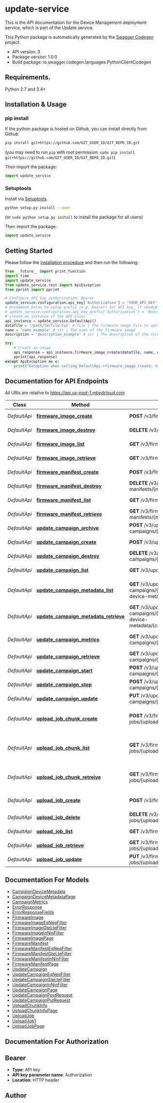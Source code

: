# update-service
This is the API documentation for the Device Management deployment service, which is part of the Update service.

This Python package is automatically generated by the [Swagger Codegen](https://github.com/swagger-api/swagger-codegen) project:

- API version: 3
- Package version: 1.0.0
- Build package: io.swagger.codegen.languages.PythonClientCodegen

## Requirements.

Python 2.7 and 3.4+

## Installation & Usage
### pip install

If the python package is hosted on Github, you can install directly from Github

```sh
pip install git+https://github.com/GIT_USER_ID/GIT_REPO_ID.git
```
(you may need to run `pip` with root permission: `sudo pip install git+https://github.com/GIT_USER_ID/GIT_REPO_ID.git`)

Then import the package:
```python
import update_service 
```

### Setuptools

Install via [Setuptools](http://pypi.python.org/pypi/setuptools).

```sh
python setup.py install --user
```
(or `sudo python setup.py install` to install the package for all users)

Then import the package:
```python
import update_service
```

## Getting Started

Please follow the [installation procedure](#installation--usage) and then run the following:

```python
from __future__ import print_function
import time
import update_service
from update_service.rest import ApiException
from pprint import pprint

# Configure API key authorization: Bearer
update_service.configuration.api_key['Authorization'] = 'YOUR_API_KEY'
# Uncomment below to setup prefix (e.g. Bearer) for API key, if needed
# update_service.configuration.api_key_prefix['Authorization'] = 'Bearer'
# create an instance of the API class
api_instance = update_service.DefaultApi()
datafile = '/path/to/file.txt' # file | The firmware image file to upload
name = 'name_example' # str | The name of the firmware image
description = 'description_example' # str | The description of the firmware image (optional)

try:
    # Create an image
    api_response = api_instance.firmware_image_create(datafile, name, description=description)
    pprint(api_response)
except ApiException as e:
    print("Exception when calling DefaultApi->firmware_image_create: %s\n" % e)

```

## Documentation for API Endpoints

All URIs are relative to *https://api.us-east-1.mbedcloud.com*

Class | Method | HTTP request | Description
------------ | ------------- | ------------- | -------------
*DefaultApi* | [**firmware_image_create**](docs/DefaultApi.md#firmware_image_create) | **POST** /v3/firmware-images/ | Create an image
*DefaultApi* | [**firmware_image_destroy**](docs/DefaultApi.md#firmware_image_destroy) | **DELETE** /v3/firmware-images/{image_id}/ | Delete an image
*DefaultApi* | [**firmware_image_list**](docs/DefaultApi.md#firmware_image_list) | **GET** /v3/firmware-images/ | List all images
*DefaultApi* | [**firmware_image_retrieve**](docs/DefaultApi.md#firmware_image_retrieve) | **GET** /v3/firmware-images/{image_id}/ | Get an image
*DefaultApi* | [**firmware_manifest_create**](docs/DefaultApi.md#firmware_manifest_create) | **POST** /v3/firmware-manifests/ | Create a manifest
*DefaultApi* | [**firmware_manifest_destroy**](docs/DefaultApi.md#firmware_manifest_destroy) | **DELETE** /v3/firmware-manifests/{manifest_id}/ | Delete a manifest
*DefaultApi* | [**firmware_manifest_list**](docs/DefaultApi.md#firmware_manifest_list) | **GET** /v3/firmware-manifests/ | List manifests
*DefaultApi* | [**firmware_manifest_retrieve**](docs/DefaultApi.md#firmware_manifest_retrieve) | **GET** /v3/firmware-manifests/{manifest_id}/ | Get a manifest
*DefaultApi* | [**update_campaign_archive**](docs/DefaultApi.md#update_campaign_archive) | **POST** /v3/update-campaigns/{campaign_id}/archive | Archive a campaign.
*DefaultApi* | [**update_campaign_create**](docs/DefaultApi.md#update_campaign_create) | **POST** /v3/update-campaigns/ | Create a campaign
*DefaultApi* | [**update_campaign_destroy**](docs/DefaultApi.md#update_campaign_destroy) | **DELETE** /v3/update-campaigns/{campaign_id}/ | Delete a campaign
*DefaultApi* | [**update_campaign_list**](docs/DefaultApi.md#update_campaign_list) | **GET** /v3/update-campaigns/ | List all campaigns
*DefaultApi* | [**update_campaign_metadata_list**](docs/DefaultApi.md#update_campaign_metadata_list) | **GET** /v3/update-campaigns/{campaign_id}/campaign-device-metadata/ | List all campaign device metadata
*DefaultApi* | [**update_campaign_metadata_retrieve**](docs/DefaultApi.md#update_campaign_metadata_retrieve) | **GET** /v3/update-campaigns/{campaign_id}/campaign-device-metadata/{campaign_device_metadata_id}/ | Get a campaign device metadata
*DefaultApi* | [**update_campaign_metrics**](docs/DefaultApi.md#update_campaign_metrics) | **GET** /v3/update-campaigns/{campaign_id}/metrics | Get campaign metrics
*DefaultApi* | [**update_campaign_retrieve**](docs/DefaultApi.md#update_campaign_retrieve) | **GET** /v3/update-campaigns/{campaign_id}/ | Get a campaign.
*DefaultApi* | [**update_campaign_start**](docs/DefaultApi.md#update_campaign_start) | **POST** /v3/update-campaigns/{campaign_id}/start | Start a campaign.
*DefaultApi* | [**update_campaign_stop**](docs/DefaultApi.md#update_campaign_stop) | **POST** /v3/update-campaigns/{campaign_id}/stop | Stop a campaign.
*DefaultApi* | [**update_campaign_update**](docs/DefaultApi.md#update_campaign_update) | **PUT** /v3/update-campaigns/{campaign_id}/ | Modify a campaign
*DefaultApi* | [**upload_job_chunk_create**](docs/DefaultApi.md#upload_job_chunk_create) | **POST** /v3/firmware-images/upload-jobs/{upload_job_id}/chunks | Append a chunks to an upload job
*DefaultApi* | [**upload_job_chunk_list**](docs/DefaultApi.md#upload_job_chunk_list) | **GET** /v3/firmware-images/upload-jobs/{upload_job_id}/chunks | List all metadata for uploaded chunks
*DefaultApi* | [**upload_job_chunk_retreive**](docs/DefaultApi.md#upload_job_chunk_retreive) | **GET** /v3/firmware-images/upload-jobs/{upload_job_id}/chunks/{chunk_id} | Get metadata about a chunk
*DefaultApi* | [**upload_job_create**](docs/DefaultApi.md#upload_job_create) | **POST** /v3/firmware-images/upload-jobs | Create a new upload job
*DefaultApi* | [**upload_job_delete**](docs/DefaultApi.md#upload_job_delete) | **DELETE** /v3/firmware-images/upload-jobs/{upload_job_id} | Delete an upload job
*DefaultApi* | [**upload_job_list**](docs/DefaultApi.md#upload_job_list) | **GET** /v3/firmware-images/upload-jobs | Get all upload jobs
*DefaultApi* | [**upload_job_retrieve**](docs/DefaultApi.md#upload_job_retrieve) | **GET** /v3/firmware-images/upload-jobs/{upload_job_id} | Get an upload job
*DefaultApi* | [**upload_job_update**](docs/DefaultApi.md#upload_job_update) | **PUT** /v3/firmware-images/upload-jobs/{upload_job_id} | Update an upload job


## Documentation For Models

 - [CampaignDeviceMetadata](docs/CampaignDeviceMetadata.md)
 - [CampaignDeviceMetadataPage](docs/CampaignDeviceMetadataPage.md)
 - [CampaignMetrics](docs/CampaignMetrics.md)
 - [ErrorResponse](docs/ErrorResponse.md)
 - [ErrorResponseFields](docs/ErrorResponseFields.md)
 - [FirmwareImage](docs/FirmwareImage.md)
 - [FirmwareImageEqNeqFilter](docs/FirmwareImageEqNeqFilter.md)
 - [FirmwareImageGteLteFilter](docs/FirmwareImageGteLteFilter.md)
 - [FirmwareImageInNinFilter](docs/FirmwareImageInNinFilter.md)
 - [FirmwareImagePage](docs/FirmwareImagePage.md)
 - [FirmwareManifest](docs/FirmwareManifest.md)
 - [FirmwareManifestEqNeqFilter](docs/FirmwareManifestEqNeqFilter.md)
 - [FirmwareManifestGteLteFilter](docs/FirmwareManifestGteLteFilter.md)
 - [FirmwareManifestInNinFilter](docs/FirmwareManifestInNinFilter.md)
 - [FirmwareManifestPage](docs/FirmwareManifestPage.md)
 - [UpdateCampaign](docs/UpdateCampaign.md)
 - [UpdateCampaignEqNeqFilter](docs/UpdateCampaignEqNeqFilter.md)
 - [UpdateCampaignGteLteFilter](docs/UpdateCampaignGteLteFilter.md)
 - [UpdateCampaignInNinFilter](docs/UpdateCampaignInNinFilter.md)
 - [UpdateCampaignPage](docs/UpdateCampaignPage.md)
 - [UpdateCampaignPostRequest](docs/UpdateCampaignPostRequest.md)
 - [UpdateCampaignPutRequest](docs/UpdateCampaignPutRequest.md)
 - [UploadChunkInfo](docs/UploadChunkInfo.md)
 - [UploadChunkInfoPage](docs/UploadChunkInfoPage.md)
 - [UploadJob](docs/UploadJob.md)
 - [UploadJob1](docs/UploadJob1.md)
 - [UploadJobPage](docs/UploadJobPage.md)


## Documentation For Authorization


## Bearer

- **Type**: API key
- **API key parameter name**: Authorization
- **Location**: HTTP header


## Author



